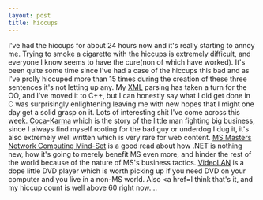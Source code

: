 ```yaml
--- 
layout: post
title: hiccups
---
```

I've had the hiccups for about 24 hours now and it's really starting to annoy
me.  Trying to smoke a cigarette with the hiccups is extremely difficult, and
everyone I know seems to have the cure(non of which have worked).  It's been
quite some time since I've had a case of the hiccups this bad and as I've prolly
hiccuped more than 15 times during the creation of these three sentences it's
not letting up any.  My <a
HREF="http://www.xmlsoft.org">XML</a> parsing has taken a turn for the OO, and
I've moved it to C++, but I can honestly say what I did get done in C was
surprisingly enlightening leaving me with new hopes that I might one day get a
solid grasp on it.  Lots of interesting shit I've come across this week. <a
HREF="http://www.guerrillanews.com/cocakarma/">Coca-Karma</a> which is the story
of the little man fighting big business, since I always find myself rooting for
the bad guy or underdog I dug it, it's also extremely well written which is very
rare for web content.  <a
HREF="http://iwsun4.infoworld.com/articles/op/xml/01/06/18/010618oppetreley.xml">MS
Masters Network Computing Mind-Set</a> is a good read about how .NET is nothing
new, how it's going to merely benefit MS even more, and hinder the rest of the
world because of the nature of MS's business tactics.  <a
HREF="http://www.videolan.org">VideoLAN</a> is a dope little DVD player which is
worth picking up if you need DVD on your computer and you live in a non-MS
world.  Also <a href=I think that's it, and my hiccup count is well above 60
right now....
